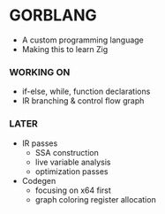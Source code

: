 # GORBLANG

* A custom programming language
* Making this to learn Zig

### WORKING ON
* if-else, while, function declarations
* IR branching & control flow graph

### LATER
* IR passes
  * SSA construction
  * live variable analysis
  * optimization passes
* Codegen
  * focusing on x64 first
  * graph coloring register allocation
